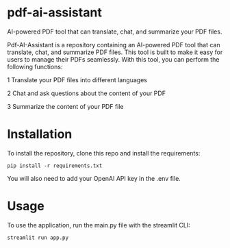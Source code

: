 # pdf-ai-assistant
AI-powered PDF tool that can translate, chat, and summarize your PDF files.

Pdf-AI-Assistant is a repository containing an AI-powered PDF tool that can translate, chat, and summarize PDF files. This tool is built to make it easy for users to manage their PDFs seamlessly. With this tool, you can perform the following functions:

1 Translate your PDF files into different languages

2 Chat and ask questions about the content of your PDF

3 Summarize the content of your PDF file

# Installation 
To install the repository, clone this repo and install the requirements:

    pip install -r requirements.txt

You will also need to add your OpenAI API key in the .env file. 

# Usage 
To use the application, run the main.py file with the streamlit CLI:

    streamlit run app.py
